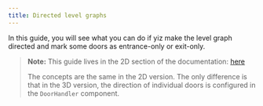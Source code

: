 ```yaml
---
title: Directed level graphs
---
```


In this guide, you will see what you can do if yiz make the level graph directed and mark some doors as entrance-only or exit-only.

> **Note:** This guide lives in the 2D section of the documentation: [here](../../guides/directed-level-graphs.md)
>
> The concepts are the same in the 2D version. The only difference is that in the 3D version, the direction of individual doors is configured in the `DoorHandler` component.

<Difference2D3D />